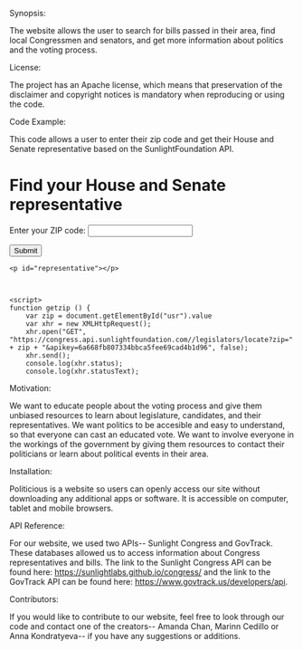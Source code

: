 Synopsis:

The website allows the user to search for bills passed in their area, find local Congressmen and senators, and get more information about politics and the voting process.

License:

The project has an Apache license, which means that preservation of the disclaimer and copyright notices is mandatory when reproducing or using the code. 

Code Example:

This code allows a user to enter their zip code and get their House and Senate representative based on the SunlightFoundation API.

<h1>Find your House and Senate representative</h1>
    <div class="form-group">
      <label for="usr">Enter your ZIP code:</label>
      <input type="text" class="form-control" id="usr">
    </div>
    <p id="invalid"></p>
    <button type="button" class="btn btn-default" onclick="getzip()">Submit</button>

    <p id="representative"></p>
    
    

    <script>
    function getzip () {
        var zip = document.getElementById("usr").value
        var xhr = new XMLHttpRequest();
        xhr.open("GET", "https://congress.api.sunlightfoundation.com//legislators/locate?zip=" + zip + "&apikey=6a668fb807334bbca5fee69cad4b1d96", false);
        xhr.send();
        console.log(xhr.status);
        console.log(xhr.statusText);

Motivation: 

We want to educate people about the voting process and give them unbiased resources to learn about legislature, candidates, and their representatives. We want politics to be accesible and easy to understand, so that everyone can cast an educated vote. We want to involve everyone in the workings of the government by giving them resources to contact their politicians or learn about political events in their area.


Installation:

Politicious is a website so users can openly access our site without downloading any additional apps or software. It is accessible on computer, tablet and mobile browsers.

API Reference:

For our website, we used two APIs-- Sunlight Congress and GovTrack. These databases allowed us to access information about Congress representatives and bills. The link to the Sunlight Congress API can be found here: https://sunlightlabs.github.io/congress/ and the link to the GovTrack API can be found here: https://www.govtrack.us/developers/api.

Contributors:

If you would like to contribute to our website, feel free to look through our code and contact one of the creators-- Amanda Chan, Marinn Cedillo or Anna Kondratyeva-- if you have any suggestions or additions. 
